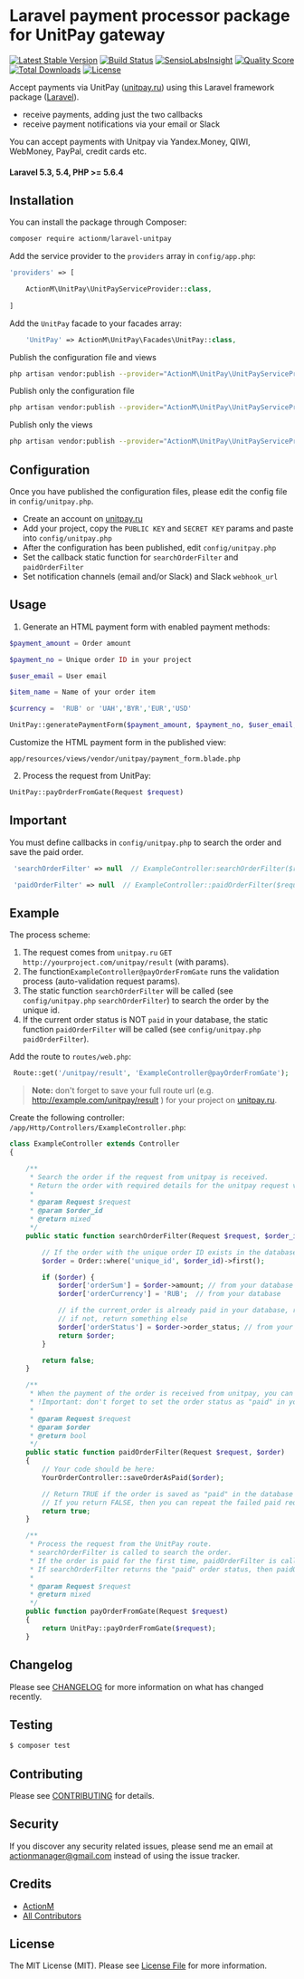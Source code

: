 # Laravel payment processor package for UnitPay gateway

[![Latest Stable Version](https://poser.pugx.org/actionm/laravel-unitpay/v/stable)](https://packagist.org/packages/actionm/laravel-unitpay)
[![Build Status](https://img.shields.io/travis/actionm/laravel-unitpay/master.svg?style=flat-square)](https://travis-ci.org/actionm/laravel-unitpay)
[![SensioLabsInsight](https://insight.sensiolabs.com/projects/91033cd8-7b31-4001-8a18-331336c7dcd3/mini.png)](https://insight.sensiolabs.com/projects/91033cd8-7b31-4001-8a18-331336c7dcd3)
[![Quality Score](https://img.shields.io/scrutinizer/g/actionm/laravel-unitpay.svg?style=flat-square)](https://scrutinizer-ci.com/g/actionm/laravel-unitpay)
[![Total Downloads](https://img.shields.io/packagist/dt/actionm/laravel-unitpay.svg?style=flat-square)](https://packagist.org/packages/actionm/laravel-unitpay)
[![License](https://poser.pugx.org/actionm/laravel-unitpay/license)](https://packagist.org/packages/actionm/laravel-unitpay)

Accept payments via UnitPay ([unitpay.ru](http://unitpay.ru)) using this Laravel framework package ([Laravel](https://laravel.com)).

- receive payments, adding just the two callbacks
- receive payment notifications via your email or Slack

You can accept payments with Unitpay via Yandex.Money, QIWI, WebMoney, PayPal, credit cards etc.

#### Laravel 5.3, 5.4, PHP >= 5.6.4

## Installation

You can install the package through Composer:

``` bash
composer require actionm/laravel-unitpay
```


Add the service provider to the `providers` array in `config/app.php`:

```php
'providers' => [

    ActionM\UnitPay\UnitPayServiceProvider::class,
    
]
```

Add the `UnitPay` facade to your facades array:

```php
    'UnitPay' => ActionM\UnitPay\Facades\UnitPay::class,
```

Publish the configuration file and views
``` bash
php artisan vendor:publish --provider="ActionM\UnitPay\UnitPayServiceProvider" 
```

Publish only the configuration file
``` bash
php artisan vendor:publish --provider="ActionM\UnitPay\UnitPayServiceProvider" --tag=config 
```

Publish only the views
``` bash
php artisan vendor:publish --provider="ActionM\UnitPay\UnitPayServiceProvider" --tag=views 
```

## Configuration

Once you have published the configuration files, please edit the config file in `config/unitpay.php`.

- Create an account on [unitpay.ru](http://unitpay.ru)
- Add your project, copy the `PUBLIC KEY` and `SECRET KEY` params and paste into `config/unitpay.php`
- After the configuration has been published, edit `config/unitpay.php`
- Set the callback static function for `searchOrderFilter` and `paidOrderFilter`
- Set notification channels (email and/or Slack) and Slack `webhook_url` 
 
## Usage

1) Generate an HTML payment form with enabled payment methods:

``` php
$payment_amount = Order amount 

$payment_no = Unique order ID in your project 

$user_email = User email

$item_name = Name of your order item

$currency =  'RUB' or 'UAH','BYR','EUR','USD'
```

``` php
UnitPay::generatePaymentForm($payment_amount, $payment_no, $user_email, $item_name, $currency);
```

Customize the HTML payment form in the published view:
 
`app/resources/views/vendor/unitpay/payment_form.blade.php`

2) Process the request from UnitPay:
``` php
UnitPay::payOrderFromGate(Request $request)
```
## Important

You must define callbacks in `config/unitpay.php` to search the order and save the paid order.


``` php
 'searchOrderFilter' => null  // ExampleController:searchOrderFilter($request)
```

``` php
 'paidOrderFilter' => null  // ExampleController::paidOrderFilter($request,$order)
```

## Example

The process scheme:

1. The request comes from `unitpay.ru` `GET` `http://yourproject.com/unitpay/result` (with params).
2. The function`ExampleController@payOrderFromGate` runs the validation process (auto-validation request params).
3. The static function `searchOrderFilter` will be called (see `config/unitpay.php` `searchOrderFilter`) to search the order by the unique id.
4. If the current order status is NOT `paid` in your database, the static function `paidOrderFilter` will be called (see `config/unitpay.php` `paidOrderFilter`).

Add the route to `routes/web.php`:
``` php
 Route::get('/unitpay/result', 'ExampleController@payOrderFromGate');
```

> **Note:**
don't forget to save your full route url (e.g. http://example.com/unitpay/result ) for your project on [unitpay.ru](unitpay.ru).

Create the following controller: `/app/Http/Controllers/ExampleController.php`:

``` php
class ExampleController extends Controller
{

    /**
     * Search the order if the request from unitpay is received.
     * Return the order with required details for the unitpay request verification.
     *
     * @param Request $request
     * @param $order_id
     * @return mixed
     */
    public static function searchOrderFilter(Request $request, $order_id) {

        // If the order with the unique order ID exists in the database
        $order = Order::where('unique_id', $order_id)->first();

        if ($order) {
            $order['orderSum'] = $order->amount; // from your database
            $order['orderCurrency'] = 'RUB';  // from your database

            // if the current_order is already paid in your database, return strict "paid"; 
            // if not, return something else
            $order['orderStatus'] = $order->order_status; // from your database
            return $order;
        }

        return false;
    }

    /**
     * When the payment of the order is received from unitpay, you can process the paid order.
     * !Important: don't forget to set the order status as "paid" in your database.
     *
     * @param Request $request
     * @param $order
     * @return bool
     */
    public static function paidOrderFilter(Request $request, $order)
    {
        // Your code should be here:
        YourOrderController::saveOrderAsPaid($order);

        // Return TRUE if the order is saved as "paid" in the database or FALSE if some error occurs.
        // If you return FALSE, then you can repeat the failed paid requests on the unitpay website manually.
        return true;
    }

    /**
     * Process the request from the UnitPay route.
     * searchOrderFilter is called to search the order.
     * If the order is paid for the first time, paidOrderFilter is called to set the order status.
     * If searchOrderFilter returns the "paid" order status, then paidOrderFilter will not be called.
     *
     * @param Request $request
     * @return mixed
     */
    public function payOrderFromGate(Request $request)
    {
        return UnitPay::payOrderFromGate($request);
    }
```


## Changelog

Please see [CHANGELOG](CHANGELOG.md) for more information on what has changed recently.

## Testing

``` bash
$ composer test
```

## Contributing

Please see [CONTRIBUTING](CONTRIBUTING.md) for details.

## Security

If you discover any security related issues, please send me an email at actionmanager@gmail.com instead of using the issue tracker.

## Credits

- [ActionM](https://github.com/actionm)
- [All Contributors](../../contributors)

## License

The MIT License (MIT). Please see [License File](LICENSE.md) for more information.
